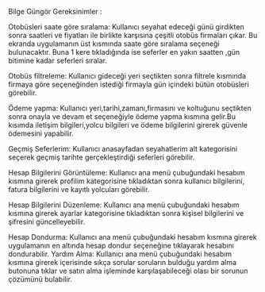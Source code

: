 

Bilge Güngör Gereksinimler :

Otobüsleri saate göre sıralama: Kullanıcı seyahat edeceği günü girdikten sonra saatleri ve fiyatları ile birlikte karşısına çeşitli otobüs firmaları çıkar. Bu ekranda uygulamanın üst kısmında saate göre sıralama seçeneği bulunacaktır. Buna 1 kere tıkladığında ise seferler en yakın saatten ,gün bitimine kadar seferleri sıralar.

Otobüs filtreleme: Kullanıcı gideceği yeri seçtikten sonra filtrele kısmında firmaya göre seçeneğinden istediği firmayla gün içindeki bütün otobüsleri görebilir.

Ödeme yapma: Kullanıcı yeri,tarihi,zamanı,firmasını ve koltuğunu seçtikten sonra onayla ve devam et seçeneğiyle ödeme yapma kısmına gelir.Bu kısımda iletişim bilgileri,yolcu bilgileri ve ödeme bilgilerini girerek güvenle ödemesini yapabilir.

Geçmiş Seferlerim: Kullanıcı anasayfadan seyahatlerim alt kategorisini seçerek geçmiş tarihte gerçekleştirdiği seferleri görebilir.

Hesap Bilgilerini Görüntüleme: Kullanıcı ana menü çubuğundaki hesabım kısmına girerek profilim kategorisine tıkladıktan sonra kullanıcı bilgilerini, fatura bilgilerini ve kayıtlı yolcuları görebilir.

Hesap Bilgilerini Düzenleme: Kullanıcı ana menü çubuğundaki hesabım kısmına girerek ayarlar kategorisine tıkladıktan sonra kişisel bilgilerini ve şifresini güncelleyebilir.

Hesap Dondurma: Kullanıcı ana menü çubuğundaki hesabım kısmına girerek uygulamanın en altında hesap dondur seçeneğine tıklayarak hesabını dondurabilir.
Yardım Alma: Kullanıcı ana menü çubuğundaki hesabım kısmına girerek içerisinde sıkça sorular soruların bulduğu yardım alma butonuna tıklar ve satın alma işleminde karşılaşabileceği olası bir sorunun çözümünü bulabilir.
